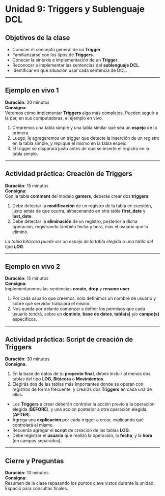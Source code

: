 # Unidad 9: Triggers y Sublenguaje DCL

## Objetivos de la clase

- Conocer el concepto general de un **Trigger**.
- Familiarizarse con los tipos de **Triggers**.
- Conocer la sintaxis e implementación de un **Trigger**.
- Reconocer e implementar las sentencias del **sublenguaje DCL**.
- Identificar en qué situación usar cada sentencia de DCL.

---

## Ejemplo en vivo 1

**Duración:** 20 minutos  
**Consigna:**  
Veremos cómo implementar **Triggers** algo más complejos. Pueden seguir a la par, en sus computadoras, el ejemplo en vivo.

1. Crearemos una tabla simple y una tabla similar que sea un **espejo** de la primera.
2. Luego, le agregaremos un trigger que detecte la inserción de un registro en la tabla simple, y replique el mismo en la tabla espejo.
3. El trigger se disparará justo antes de que se inserte el registro en la tabla simple.

---

## Actividad práctica: Creación de Triggers

**Duración:** 15 minutos  
**Consigna:**  
Con la tabla **comment** del modelo **gamers**, deberás crear dos **triggers**:

1. Debe detectar la **modificación** de un registro de la tabla en cuestión, justo antes de que ocurra, almacenando en otra tabla **first_date** y **last_date**.
2. Debe detectar la **eliminación** de un registro, posterior a dicha operación, registrando también fecha y hora, más el usuario que lo eliminó.

*La tabla bitácora puede ser un espejo de la tabla elegida o una tabla del tipo **LOG**.*

---

## Ejemplo en vivo 2

**Duración:** 15 minutos  
**Consigna:**  
Implementaremos las sentencias **create**, **drop** y **rename user**.

1. Por cada usuario que creemos, solo definimos un nombre de usuario y sobre qué servidor trabajará el mismo.
2. Nos queda por delante comenzar a definir los permisos que cada usuario tendrá, sobre un **dominio**, **base de datos**, **tabla(s)** y/o **campo(s)** específicos.

---

## Actividad práctica: Script de creación de Triggers

**Duración:** 30 minutos  
**Consigna:**  
1. En la base de datos de tu **proyecto final**, debes incluir al menos dos tablas del tipo **LOG**, **Bitácora** o **Movimientos**.
2. Elegirás dos de las tablas más importantes donde se operan con registros de forma frecuente, y crearás dos **Triggers** en cada una de ellas.

- Los **Triggers** a crear deberán controlar la acción previo a la operación elegida (**BEFORE**), y una acción posterior a otra operación elegida (**AFTER**).
- Agrega una **explicación** por cada trigger a crear, explicando qué controlará el mismo.
- Recuerda agregar el **script** de creación de las tablas **LOG**.
- Debe registrar el **usuario** que realizó la operación, la **fecha**, y la **hora** (en campos separados).

---

## Cierre y Preguntas

**Duración:** 10 minutos  
**Consigna:**  
Resumen de la clase repasando los puntos clave vistos durante la unidad. Espacio para consultas finales.
